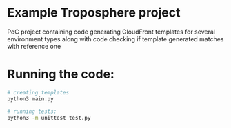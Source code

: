 Example Troposphere project
===========================
PoC project containing code generating CloudFront templates for several
environment types along with code checking if template generated matches
with reference one   

Running the code:
=================

```bash
# creating templates
python3 main.py

# running tests:
python3 -m unittest test.py

